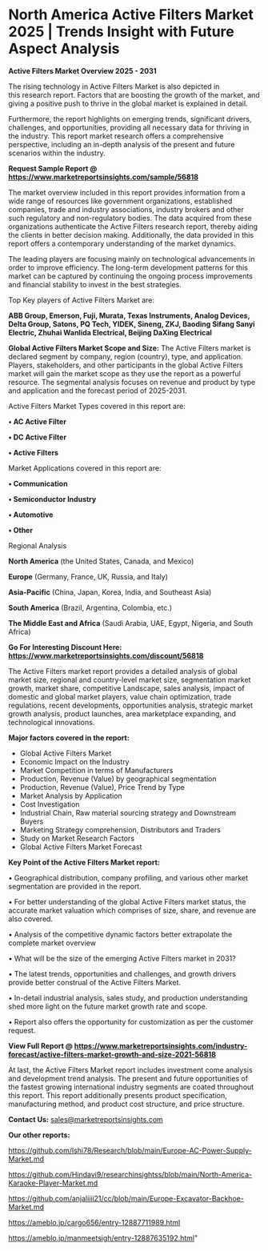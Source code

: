 # North America Active Filters Market 2025 | Trends Insight with Future Aspect Analysis

<Strong> Active Filters Market Overview 2025 - 2031</strong>

The rising technology in Active Filters Market is also depicted in this research report. Factors that are boosting the growth of the market, and giving a positive push to thrive in the global market is explained in detail.

Furthermore, the report highlights on emerging trends, significant drivers, challenges, and opportunities, providing all necessary data for thriving in the industry. This report market research offers a comprehensive perspective, including an in-depth analysis of the present and future scenarios within the industry.

<strong>Request Sample Report @ <a href=https://www.marketreportsinsights.com/sample/56818>https://www.marketreportsinsights.com/sample/56818</a></strong>

The market overview included in this report provides information from a wide range of resources like government organizations, established companies, trade and industry associations, industry brokers and other such regulatory and non-regulatory bodies. The data acquired from these organizations authenticate the Active Filters research report, thereby aiding the clients in better decision making. Additionally, the data provided in this report offers a contemporary understanding of the market dynamics.

The leading players are focusing mainly on technological advancements in order to improve efficiency. The long-term development patterns for this market can be captured by continuing the ongoing process improvements and financial stability to invest in the best strategies.

Top Key players of Active Filters Market are:

<strong>ABB Group, Emerson, Fuji, Murata, Texas Instruments, Analog Devices, Delta Group, Satons, PQ Tech, YIDEK, Sineng, ZKJ, Baoding Sifang Sanyi Electric, Zhuhai Wanlida Electrical, Beijing DaXing Electrical</strong>

<strong><b>Global Active Filters Market Scope and Size:</b></strong>
The Active Filters market is declared segment by company, region (country), type, and application. Players, stakeholders, and other participants in the global Active Filters market will gain the market scope as they use the report as a powerful resource. The segmental analysis focuses on revenue and product by type and application and the forecast period of 2025-2031.

Active Filters Market Types covered in this report are:

<strong>• AC Active Filter

• DC Active Filter

• Active Filters</strong>

Market Applications covered in this report are:

<strong>• Communication

• Semiconductor Industry

• Automotive

• Other</strong> 

Regional Analysis

<strong>North America</strong> (the United States, Canada, and Mexico)

<strong>Europe</strong> (Germany, France, UK, Russia, and Italy)

<strong>Asia-Pacific</strong> (China, Japan, Korea, India, and Southeast Asia)

<strong>South America</strong> (Brazil, Argentina, Colombia, etc.)

<strong>The Middle East and Africa</strong> (Saudi Arabia, UAE, Egypt, Nigeria, and South Africa)

<strong>Go For Interesting Discount Here: <a href=https://www.marketreportsinsights.com/discount/56818>https://www.marketreportsinsights.com/discount/56818</a></strong>

The Active Filters market report provides a detailed analysis of global market size, regional and country-level market size, segmentation market growth, market share, competitive Landscape, sales analysis, impact of domestic and global market players, value chain optimization, trade regulations, recent developments, opportunities analysis, strategic market growth analysis, product launches, area marketplace expanding, and technological innovations.

<strong><b>Major factors covered in the report:</b></strong>
<ul>
  <li>Global Active Filters Market </li>
  <li>Economic Impact on the Industry</li>
  <li>Market Competition in terms of Manufacturers</li>
  <li>Production, Revenue (Value) by geographical segmentation</li>
  <li>Production, Revenue (Value), Price Trend by Type</li>
  <li>Market Analysis by Application</li>
  <li>Cost Investigation</li>
  <li>Industrial Chain, Raw material sourcing strategy and Downstream Buyers</li>
  <li>Marketing Strategy comprehension, Distributors and Traders</li>
  <li>Study on Market Research Factors</li>
  <li>Global Active Filters Market Forecast</li>
</ul>

<strong><b>Key Point of the Active Filters Market report:</b></strong>

• Geographical distribution, company profiling, and various other market segmentation are provided in the report.

• For better understanding of the global Active Filters market status, the accurate market valuation which comprises of size, share, and revenue are also covered.

• Analysis of the competitive dynamic factors better extrapolate the complete market overview

• What will be the size of the emerging Active Filters market in 2031?

• The latest trends, opportunities and challenges, and growth drivers provide better construal of the Active Filters Market.

• In-detail industrial analysis, sales study, and production understanding shed more light on the future market growth rate and scope.

• Report also offers the opportunity for customization as per the customer request.

<strong><b>View Full Report @ <a href=https://www.marketreportsinsights.com/industry-forecast/active-filters-market-growth-and-size-2021-56818>https://www.marketreportsinsights.com/industry-forecast/active-filters-market-growth-and-size-2021-56818</a></b></strong>


At last, the Active Filters Market report includes investment come analysis and development trend analysis. The present and future opportunities of the fastest growing international industry segments are coated throughout this report. This report additionally presents product specification, manufacturing method, and product cost structure, and price structure.

<strong>Contact Us:</strong>
sales@marketreportsinsights.com

<strong>Our other reports:</strong>

<a href=https://github.com/Ishi78/Research/blob/main/Europe-AC-Power-Supply-Market.md>https://github.com/Ishi78/Research/blob/main/Europe-AC-Power-Supply-Market.md</a>

<a href=https://github.com/Hindavi9/researchinsightss/blob/main/North-America-Karaoke-Player-Market.md>https://github.com/Hindavi9/researchinsightss/blob/main/North-America-Karaoke-Player-Market.md</a>

<a href=https://github.com/anjaliiii21/cc/blob/main/Europe-Excavator-Backhoe-Market.md>https://github.com/anjaliiii21/cc/blob/main/Europe-Excavator-Backhoe-Market.md</a>

<a href=https://ameblo.jp/cargo656/entry-12887711989.html>https://ameblo.jp/cargo656/entry-12887711989.html</a>

<a href=https://ameblo.jp/manmeetsigh/entry-12887635192.html>https://ameblo.jp/manmeetsigh/entry-12887635192.html</a>"
